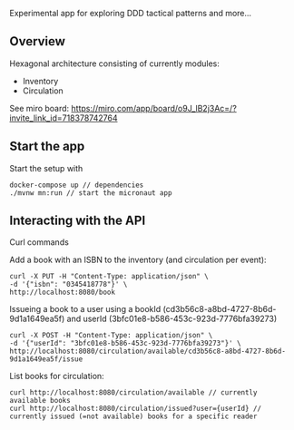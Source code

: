 Experimental app for exploring DDD tactical patterns and more...

## Overview

Hexagonal architecture consisting of currently modules:

- Inventory
- Circulation

See miro board: https://miro.com/app/board/o9J_lB2j3Ac=/?invite_link_id=718378742764

## Start the app

Start the setup with 

```shell
docker-compose up // dependencies
./mvnw mn:run // start the micronaut app
```


## Interacting with the API

Curl commands

Add a book with an ISBN to the inventory (and circulation per event):
```shell
curl -X PUT -H "Content-Type: application/json" \
-d '{"isbn": "0345418778"}' \
http://localhost:8080/book
```

Issueing a book to a user using a bookId (cd3b56c8-a8bd-4727-8b6d-9d1a1649ea5f) and userId (3bfc01e8-b586-453c-923d-7776bfa39273)

```shell
curl -X POST -H "Content-Type: application/json" \
-d '{"userId": "3bfc01e8-b586-453c-923d-7776bfa39273"}' \
http://localhost:8080/circulation/available/cd3b56c8-a8bd-4727-8b6d-9d1a1649ea5f/issue 
```

List books for circulation:

```shell
curl http://localhost:8080/circulation/available // currently available books
curl http://localhost:8080/circulation/issued?user={userId} // currently issued (=not available) books for a specific reader
```